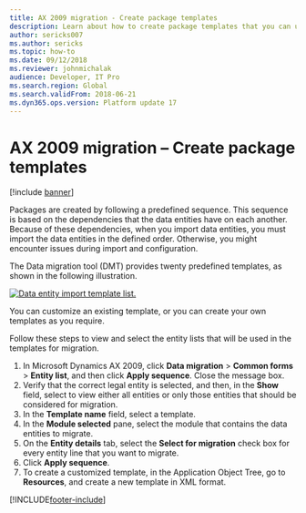 ```yaml
---
title: AX 2009 migration - Create package templates
description: Learn about how to create package templates that you can use to migrate data from Microsoft Dynamics AX 2009 to finance and operations.
author: sericks007
ms.author: sericks
ms.topic: how-to
ms.date: 09/12/2018
ms.reviewer: johnmichalak
audience: Developer, IT Pro
ms.search.region: Global
ms.search.validFrom: 2018-06-21
ms.dyn365.ops.version: Platform update 17
---
```


# AX 2009 migration – Create package templates

[!include [banner](../includes/banner.md)]

Packages are created by following a predefined sequence. This sequence is based on the dependencies that the data entities have on each another. Because of these dependencies, when you import data entities, you must import the data entities in the defined order. Otherwise, you might encounter issues during import and configuration.

The Data migration tool (DMT) provides twenty predefined templates, as shown in the following illustration.

[![Data entity import template list.](./media/data-entity-templates.png)](./media/data-entity-templates.png)

You can customize an existing template, or you can create your own templates as you require.

Follow these steps to view and select the entity lists that will be used in the templates for migration.

1. In Microsoft Dynamics AX 2009, click **Data migration** \> **Common forms** \> **Entity list**, and then click **Apply sequence**. Close the message box.
2. Verify that the correct legal entity is selected, and then, in the **Show** field, select to view either all entities or only those entities that should be considered for migration.
3. In the **Template name** field, select a template.
4. In the **Module selected** pane, select the module that contains the data entities to migrate.
5. On the **Entity details** tab, select the **Select for migration** check box for every entity line that you want to migrate.
6. Click **Apply sequence**.
7. To create a customized template, in the Application Object Tree, go to **Resources**, and create a new template in XML format.


[!INCLUDE[footer-include](../../../includes/footer-banner.md)]
